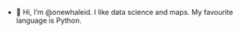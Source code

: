 - 👋 Hi, I’m @onewhaleid. I like data science and maps. My favourite language is Python.

<!---
onewhaleid/onewhaleid is a ✨ special ✨ repository because its `README.md` (this file) appears on your GitHub profile.
You can click the Preview link to take a look at your changes.
--->
